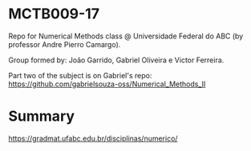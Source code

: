 # MCTB009-17
Repo for Numerical Methods class @ Universidade Federal do ABC (by professor Andre Pierro Camargo).

Group formed by: João Garrido, Gabriel Oliveira e Victor Ferreira.

Part two of the subject is on Gabriel's repo: https://github.com/gabrielsouza-oss/Numerical_Methods_II

# Summary

https://gradmat.ufabc.edu.br/disciplinas/numerico/
